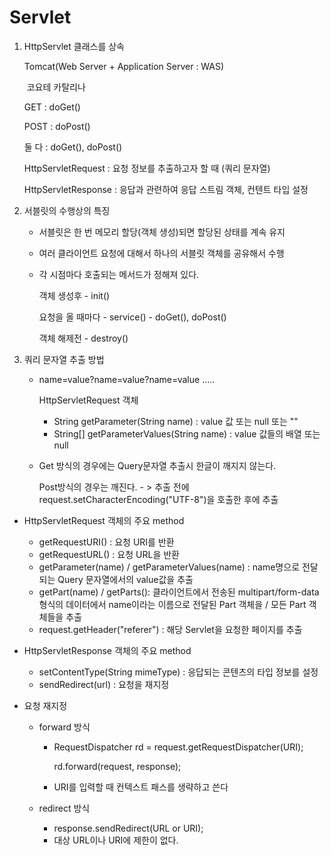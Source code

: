 # Servlet 

1. HttpServlet 클래스를 상속

   Tomcat(Web Server + Application Server : WAS)

   ​				코요테					카탈리나

   GET : doGet()

   POST : doPost()

   둘 다 : doGet(), doPost()

   HttpServletRequest : 요청 정보를 추출하고자 할 때 (쿼리 문자열)

   HttpServletResponse : 응답과 관련하여 응답 스트림 객체, 컨텐트 타입 설정

2. 서블릿의 수행상의 특징

   - 서블릿은 한 번 메모리 할당(객체 생성)되면 할당된 상태를 계속 유지

   - 여러 클라이언트 요청에 대해서 하나의 서블릿 객체를 공유해서 수행

   - 각 시점마다 호출되는 메서드가 정해져 있다.

     객체 생성후 - init()

     요청을 올 때마다 - service() - doGet(), doPost()

     객체 해제전 - destroy()

3. 쿼리 문자열 추출 방법

   - name=value?name=value?name=value .....

     HttpServletRequest 객체

     	- String getParameter(String name) : value 값 또는 null 또는 ""
     	- String[] getParameterValues(String name) : value 값들의 배열 또는 null

   - Get 방식의 경우에는 Query문자열 추출시 한글이 깨지지 않는다.

     Post방식의 경우는 깨진다. - > 추출 전에 request.setCharacterEncoding("UTF-8")을 호출한 후에 추출

- HttpServletRequest 객체의 주요 method
  - getRequestURI() : 요청 URI를 반환
  - getRequestURL() : 요청 URL을 반환
  - getParameter(name) / getParameterValues(name) : name명으로 전달되는 Query 문자열에서의 value값을 추출
  - getPart(name) / getParts(): 클라이언트에서 전송된 multipart/form-data 형식의 데이터에서 name이라는 이름으로 전달된 Part 객체을 / 모든 Part 객체들을 추출
  - request.getHeader("referer") : 해당 Servlet을 요청한 페이지를 추출

- HttpServletResponse 객체의 주요 method

  - setContentType(String mimeType) : 응답되는 콘텐츠의 타입 정보를 설정 
  - sendRedirect(url) : 요청을 재지정

- 요청 재지정

  - forward 방식 

    - RequestDispatcher rd = request.getRequestDispatcher(URI);

      rd.forward(request, response);

    - URI를 입력할 때 컨텍스트 패스를 생략하고 쓴다

  - redirect 방식

    - response.sendRedirect(URL or URI);
    - 대상 URL이나 URI에 제한이 없다.